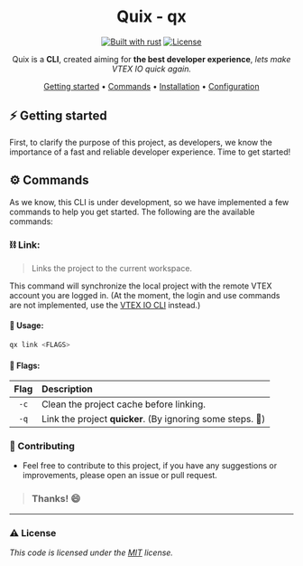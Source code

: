 <div align="center">

# Quix - qx

[![Built with rust][rust-badge]][rust] [![License][license-badge]][license]

Quix is a **CLI**, created aiming for **the best developer experience**, _lets make VTEX IO quick again._

[Getting started](#getting-started) • [Commands](#commands) • [Installation](#installation) • [Configuration](#configuration)

</div>

## ⚡️ Getting started

First, to clarify the purpose of this project, as developers, we know the importance of a fast and reliable developer experience. Time to get started!

## ⚙️ Commands

As we know, this CLI is under development, so we have implemented a few commands to help you get started. The following are the available commands:

### ⛓️ Link:

> Links the project to the current workspace.

This command will synchronize the local project with the remote VTEX account you are logged in. (At the moment, the login and use commands are not implemented, use the [VTEX IO CLI](toolbelt) instead.)

#### 📝 Usage:

```bash
qx link <FLAGS>
```

#### 🎏 Flags:

| Flag | Description                                                |
| :--: | :--------------------------------------------------------- |
| `-c` | Clean the project cache before linking.                    |
| `-q` | Link the project **quicker**. (By ignoring some steps. 👀) |

### 🥇 Contributing

- Feel free to contribute to this project, if you have any suggestions or improvements, please open an issue or pull request.

> ### Thanks! 😄

---

### ⚠️ License

_This code is licensed under the [MIT]("https://github.com/RafaelRCamargo/from-reddit-to-shorts/blob/master/LICENSE") license._

[toolbelt]: https://github.com/vtex/toolbelt
[rust-badge]: https://img.shields.io/badge/builtwith-rust-B7410E?style=flat-square
[rust]: https://www.rust-lang.org/pt-BR
[license-badge]: https://img.shields.io/github/license/rafaelrcamargo/quix?color=lightgray&style=flat-square
[license]: https://github.com/rafaelrcamargo/quix/blob/main/LICENSE
[releases]: https://github.com/rafaelrcamargo/quix/releases
